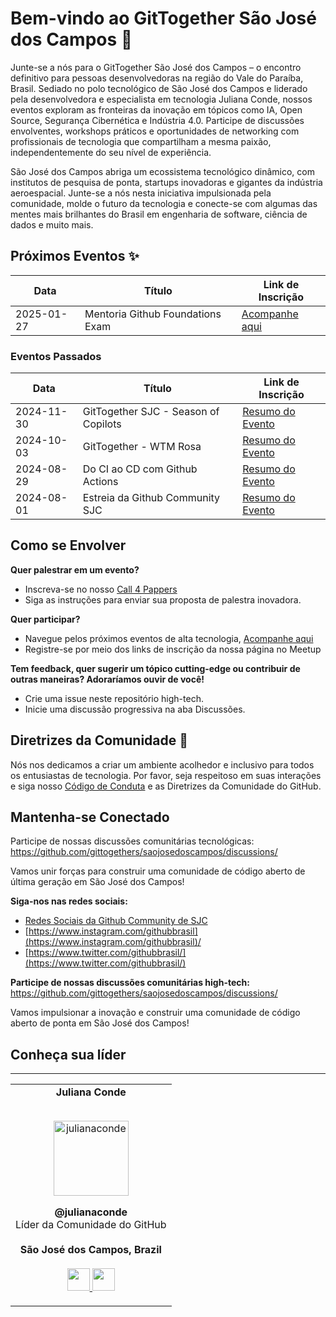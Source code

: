 # Bem-vindo ao GitTogether São José dos Campos 🚀

Junte-se a nós para o GitTogether São José dos Campos – o encontro definitivo para pessoas desenvolvedoras na região do Vale do Paraíba, Brasil. Sediado no polo tecnológico de São José dos Campos e liderado pela desenvolvedora e especialista em tecnologia Juliana Conde, nossos eventos exploram as fronteiras da inovação em tópicos como IA, Open Source, Segurança Cibernética e Indústria 4.0. Participe de discussões envolventes, workshops práticos e oportunidades de networking com profissionais de tecnologia que compartilham a mesma paixão, independentemente do seu nível de experiência.

São José dos Campos abriga um ecossistema tecnológico dinâmico, com institutos de pesquisa de ponta, startups inovadoras e gigantes da indústria aeroespacial. Junte-se a nós nesta iniciativa impulsionada pela comunidade, molde o futuro da tecnologia e conecte-se com algumas das mentes mais brilhantes do Brasil em engenharia de software, ciência de dados e muito mais.

## Próximos Eventos ✨

| Data       | Título                           | Link de Inscrição                                                                                                                                                |
| ---------- | -------------------------------- | ---------------------------------------------------------------------------------------------------------------------------------------------------------------- |
| 2025-01-27 | Mentoria Github Foundations Exam | [Acompanhe aqui](https://www.meetup.com/gittogether-brasil/events/305525470/?utm_medium=referral&utm_campaign=share-btn_savedevents_share_modal&utm_source=link) |

### Eventos Passados

| Data       | Título                               | Link de Inscrição                                                                                                                                                  |
| ---------- | ------------------------------------ | ------------------------------------------------------------------------------------------------------------------------------------------------------------------ |
| 2024-11-30 | GitTogether SJC - Season of Copilots | [Resumo do Evento](https://www.meetup.com/gittogether-brasil/events/304531284/?utm_medium=referral&utm_campaign=share-btn_savedevents_share_modal&utm_source=link) |
| 2024-10-03 | GitTogether - WTM Rosa               | [Resumo do Evento](https://www.meetup.com/gittogether-brasil/events/303639749/?utm_medium=referral&utm_campaign=share-btn_savedevents_share_modal&utm_source=link) |
| 2024-08-29 | Do CI ao CD com Github Actions       | [Resumo do Evento](https://www.meetup.com/gittogether-brasil/events/302984351/?utm_medium=referral&utm_campaign=share-btn_savedevents_share_modal&utm_source=link) |
| 2024-08-01 | Estreia da Github Community SJC      | [Resumo do Evento](https://www.meetup.com/gittogether-sjc/events/301865357/?utm_medium=referral&utm_campaign=share-btn_savedevents_share_modal&utm_source=link)    |

## Como se Envolver

**Quer palestrar em um evento?**

- Inscreva-se no nosso [Call 4 Pappers](https://forms.gle/79ZHRLEFuMNt1X1C6)
- Siga as instruções para enviar sua proposta de palestra inovadora.

**Quer participar?**

- Navegue pelos próximos eventos de alta tecnologia, [Acompanhe aqui](https://www.meetup.com/gittogether-sjc/)
- Registre-se por meio dos links de inscrição da nossa página no Meetup

**Tem feedback, quer sugerir um tópico cutting-edge ou contribuir de outras maneiras? Adoraríamos ouvir de você!**

- Crie uma issue neste repositório high-tech.
- Inicie uma discussão progressiva na aba Discussões.

## Diretrizes da Comunidade 🤝

Nós nos dedicamos a criar um ambiente acolhedor e inclusivo para todos os entusiastas de tecnologia. Por favor, seja respeitoso em suas interações e siga nosso [Código de Conduta](https://docs.github.com/en/site-policy/github-terms/github-community-code-of-conduct) e as Diretrizes da Comunidade do GitHub.

## Mantenha-se Conectado

Participe de nossas discussões comunitárias tecnológicas: https://github.com/gittogethers/saojosedoscampos/discussions/

Vamos unir forças para construir uma comunidade de código aberto de última geração em São José dos Campos!

**Siga-nos nas redes sociais:**

- [Redes Sociais da Github Community de SJC](https://linktr.ee/githubcommunitysjc)
- [https://www.instagram.com/githubbrasil](https://www.instagram.com/githubbrasil)/
- [https://www.twitter.com/githubbrasil/](https://www.twitter.com/githubbrasil/)

**Participe de nossas discussões comunitárias high-tech:** https://github.com/gittogethers/saojosedoscampos/discussions/

Vamos impulsionar a inovação e construir uma comunidade de código aberto de ponta em São José dos Campos!

## Conheça sua líder

---

<table align="center">
  <tr align="center">
    <td>
      <strong>Juliana Conde</strong>
      <p align="center">
        <br>
        <a href="https://www.instagram.com/julianacondea/">
          <img src="https://avatars.githubusercontent.com/u/29529757?v=4" height="120" alt="julianaconde">  
        </a>
      </p>
      <p align="center">
        <strong>@julianaconde</strong><br>
        Líder da Comunidade do GitHub<br>
        <br><strong>São José dos Campos, Brazil</strong><br>
        <br>
        <a href="https://github.com/julianaconde">
          <img src="http://www.iconninja.com/files/241/825/211/round-collaboration-social-github-code-circle-network-icon.svg" width="36" height = "36"/>
        </a>
        <a href="https://www.linkedin.com/in/julianaconde/">
          <img src="http://www.iconninja.com/files/863/607/751/network-linkedin-social-connection-circular-circle-media-icon.svg" width="36" height="36"/>
        </a>
      </p>
    </td>
  </tr>
</table>
